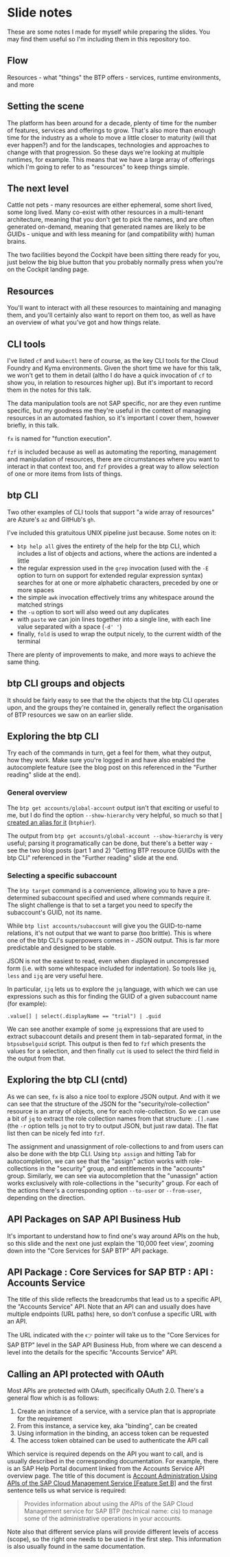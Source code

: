 # Slide notes

These are some notes I made for myself while preparing the slides. You may find them useful so I'm including them in this repository too.

## Flow

Resources - what "things" the BTP offers - services, runtime environments, and more

## Setting the scene

The platform has been around for a decade, plenty of time for the number of features, services and offerings to grow. That's also more than enough time for the industry as a whole to move a little closer to maturity (will that ever happen?) and for the landscapes, technologies and approaches to change with that progression. So these days we're looking at multiple runtimes, for example. This means that we have a large array of offerings which I'm going to refer to as "resources" to keep things simple.

## The next level

Cattle not pets - many resources are either ephemeral, some short lived, some long lived. Many co-exist with other resources in a multi-tenant architecture, meaning that you don't get to pick the names, and are often generated on-demand, meaning that generated names are likely to be GUIDs - unique and with less meaning for (and compatibility with) human brains.

The two facilities beyond the Cockpit have been sitting there ready for you, just below the big blue button that you probably normally press when you're on the Cockpit landing page.

## Resources

You'll want to interact with all these resources to maintaining and managing them, and you'll certainly also want to report on them too, as well as have an overview of what you've got and how things relate.

## CLI tools

I've listed `cf` and `kubectl` here of course, as the key CLI tools for the Cloud Foundry and Kyma environments. Given the short time we have for this talk, we won't get to them in detail (altho I do have a quick invocation of `cf` to show you, in relation to resources higher up). But it's important to record them in the notes for this talk.

The data manipulation tools are not SAP specific, nor are they even runtime specific, but my goodness me they're useful in the context of managing resources in an automated fashion, so it's important I cover them, however briefly, in this talk.

`fx` is named for "function execution".

`fzf` is included because as well as automating the reporting, management and manipulation of resources, there are circumstances where you want to interact in that context too, and `fzf` provides a great way to allow selection of one or more items from lists of things.

## btp CLI

Two other examples of CLI tools that support "a wide array of resources" are Azure's `az` and GitHub's `gh`.

I've included this gratuitous UNIX pipeline just because. Some notes on it:

* `btp help all` gives the entirety of the help for the btp CLI, which includes a list of objects and actions, where the actions are indented a little
* the regular expression used in the `grep` invocation (used with the `-E` option to turn on support for extended regular expression syntax) searches for at one or more alphabetic characters, preceded by one or more spaces
* the simple `awk` invocation effectively trims any whitespace around the matched strings
* the `-u` option to sort will also weed out any duplicates
* with `paste` we can join lines together into a single line, with each line value separated with a space (`-d' '`)
* finally, `fold` is used to wrap the output nicely, to the current width of the terminal

There are plenty of improvements to make, and more ways to achieve the same thing.

## btp CLI groups and objects

It should be fairly easy to see that the the objects that the btp CLI operates upon, and the groups they're contained in, generally reflect the organisation of BTP resources we saw on an earlier slide.

## Exploring the btp CLI

Try each of the commands in turn, get a feel for them, what they output, how they work. Make sure you're logged in and have also enabled the autocomplete feature (see the blog post on this referenced in the "Further reading" slide at the end).

### General overview

The `btp get accounts/global-account` output isn't that exciting or useful to me, but I do find the option `--show-hierarchy` very helpful, so much so that [I created an alias for it](https://github.com/qmacro/dotfiles/commit/5ae49d9ff230e8193b928255a7715da137c65324#diff-8dbd2c3fb402ff682d15be45984f4b84a0468000316ff37bcb7febb5ec321382R57) (`btphier`).

The output from `btp get accounts/global-account --show-hierarchy` is very useful; parsing it programatically can be done, but there's a better way - see the two blog posts (part 1 and 2) "Getting BTP resource GUIDs with the btp CLI" referenced in the "Further reading" slide at the end.

### Selecting a specific subaccount

The `btp target` command is a convenience, allowing you to have a pre-determined subaccount specified and used where commands require it. The slight challenge is that to set a target you need to specify the subaccount's GUID, not its name.

While `btp list accounts/subaccount` will give you the GUID-to-name relations, it's not output that we want to parse (too brittle). This is where one of the btp CLI's superpowers comes in - JSON output. This is far more predictable and designed to be stable.

JSON is not the easiest to read, even when displayed in uncompressed form (i.e. with some whitespace included for indentation). So tools like `jq`, `less` and `ijq` are very useful here.

In particular, `ijq` lets us to explore the `jq` language, with which we can use expressions such as this for finding the GUID of a given subaccount name (for example):

```jq
.value[] | select(.displayName == "trial") | .guid
```

We can see another example of some `jq` expressions that are used to extract subaccount details and present them in tab-separated format, in the `btpsubselguid` script. This output is then fed to `fzf` which presents the values for a selection, and then finally `cut` is used to select the third field in the output from that.

## Exploring the btp CLI (cntd)

As we can see, `fx` is also a nice tool to explore JSON output. And with it we can see that the structure of the JSON for the "security/role-collection" resource is an array of objects, one for each role-collection. So we can use a bit of `jq` to extract the role collection names from that structure: `.[].name` (the `-r` option tells `jq` not to try to output JSON, but just raw data). The flat list then can be nicely fed into `fzf`.

The assignment and unassignment of role-collections to and from users can also be done with the btp CLI. Using `btp assign` and hitting Tab for autocompletion, we can see that the "assign" action works with role-collections in the "security" group, and entitlements in the "accounts" group. Similarly, we can see via autocompletion that the "unassign" action works exclusively with role-collections in the "security" group. For each of the actions there's a corresponding option `--to-user` or `--from-user`, depending on the direction.

## API Packages on SAP API Business Hub

It's important to understand how to find one's way around APIs on the hub, so this slide and the next one just explain the '10,000 feet view', zooming down into the "Core Services for SAP BTP" API package.

## API Package : Core Services for SAP BTP : API : Accounts Service

The title of this slide reflects the breadcrumbs that lead us to a specific API, the "Accounts Service" API. Note that an API can and usually does have multiple endpoints (URL paths) here, so don't confuse a specific URL with an API.

The URL indicated with the 👉 pointer will take us to the "Core Services for SAP BTP" level in the SAP API Business Hub, from where we can descend a level into the details for the specific "Accounts Service" API.

## Calling an API protected with OAuth

Most APIs are protected with OAuth, specifically OAuth 2.0. There's a general flow which is as follows:

1. Create an instance of a service, with a service plan that is appropriate for the requirement
1. From this instance, a service key, aka "binding", can be created
1. Using information in the binding, an access token can be requested
1. The access token obtained can be used to authenticate the API call

Which service is required depends on the API you want to call, and is usually described in the corresponding documentation. For example, there is an SAP Help Portal document linked from the Accounts Service API overview page. The title of this document is [Account Administration Using APIs of the SAP Cloud Management Service [Feature Set B]](https://help.sap.com/products/BTP/65de2977205c403bbc107264b8eccf4b/17b6a171552544a6804f12ea83112a3f.html) and the first sentence tells us what service is required:

> Provides information about using the APIs of the SAP Cloud Management service for SAP BTP (technical name: cis) to manage some of the administrative operations in your accounts.

Note also that different service plans will provide different levels of access (scope), so the right one needs to be used in the first step. This information is also usually found in the same documentation.
